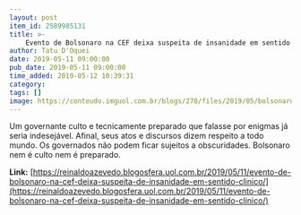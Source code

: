 ```yaml
---
layout: post
item_id: 2589985131
title: >-
    Evento de Bolsonaro na CEF deixa suspeita de insanidade em sentido clínico
author: Tatu D'Oquei
date: 2019-05-11 09:00:00
pub_date: 2019-05-11 09:00:00
time_added: 2019-05-12 10:39:31
category: 
tags: []
image: https://conteudo.imguol.com.br/blogs/278/files/2019/05/bolsonarofundoazul-604x300.jpg
---
```


Um governante culto e tecnicamente preparado que falasse por enigmas já seria indesejável. Afinal, seus atos e discursos dizem respeito a todo mundo. Os governados não podem ficar sujeitos a obscuridades. Bolsonaro nem é culto nem é preparado.

**Link:** [https://reinaldoazevedo.blogosfera.uol.com.br/2019/05/11/evento-de-bolsonaro-na-cef-deixa-suspeita-de-insanidade-em-sentido-clinico/](https://reinaldoazevedo.blogosfera.uol.com.br/2019/05/11/evento-de-bolsonaro-na-cef-deixa-suspeita-de-insanidade-em-sentido-clinico/)

